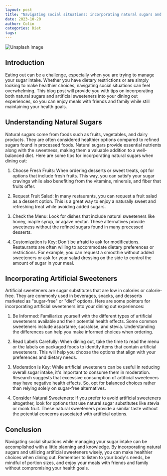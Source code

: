 ```yaml
---
layout: post
title: "Navigating social situations: incorporating natural sugars and artificial sweeteners in dining out"
date: 2023-10-20
author: Colin
categories: Diet
tags: 
---
```


![Unsplash Image](https://source.unsplash.com/1600x900/?healthy-eating)

## Introduction
Eating out can be a challenge, especially when you are trying to manage your sugar intake. Whether you have dietary restrictions or are simply looking to make healthier choices, navigating social situations can feel overwhelming. This blog post will provide you with tips on incorporating both natural sugars and artificial sweeteners into your dining out experiences, so you can enjoy meals with friends and family while still maintaining your health goals.

## Understanding Natural Sugars
Natural sugars come from foods such as fruits, vegetables, and dairy products. They are often considered healthier options compared to refined sugars found in processed foods. Natural sugars provide essential nutrients along with the sweetness, making them a valuable addition to a well-balanced diet. Here are some tips for incorporating natural sugars when dining out:

1. Choose Fresh Fruits: When ordering desserts or sweet treats, opt for options that include fresh fruits. This way, you can satisfy your sugar cravings while also benefiting from the vitamins, minerals, and fiber that fruits offer.

2. Request Fruit Salad: In many restaurants, you can request a fruit salad as a dessert option. This is a great way to enjoy a naturally sweet and refreshing treat while avoiding added sugars.

3. Check the Menu: Look for dishes that include natural sweeteners like honey, maple syrup, or agave nectar. These alternatives provide sweetness without the refined sugars found in many processed desserts.

4. Customization is Key: Don't be afraid to ask for modifications. Restaurants are often willing to accommodate dietary preferences or restrictions. For example, you can request a smoothie without added sweeteners or ask for your salad dressing on the side to control the amount of sugar in your meal.

## Incorporating Artificial Sweeteners
Artificial sweeteners are sugar substitutes that are low in calories or calorie-free. They are commonly used in beverages, snacks, and desserts marketed as "sugar-free" or "diet" options. Here are some pointers for incorporating artificial sweeteners into your dining out experiences:

1. Be Informed: Familiarize yourself with the different types of artificial sweeteners available and their potential health effects. Some common sweeteners include aspartame, sucralose, and stevia. Understanding the differences can help you make informed choices when ordering.

2. Read Labels Carefully: When dining out, take the time to read the menu or the labels on packaged foods to identify items that contain artificial sweeteners. This will help you choose the options that align with your preferences and dietary needs.

3. Moderation is Key: While artificial sweeteners can be useful in reducing overall sugar intake, it's important to consume them in moderation. Research suggests that excessive consumption of artificial sweeteners may have negative health effects. So, opt for balanced choices rather than relying solely on sugar-free alternatives.

4. Consider Natural Sweeteners: If you prefer to avoid artificial sweeteners altogether, look for options that use natural sugar substitutes like stevia or monk fruit. These natural sweeteners provide a similar taste without the potential concerns associated with artificial options.

## Conclusion
Navigating social situations while managing your sugar intake can be accomplished with a little planning and knowledge. By incorporating natural sugars and utilizing artificial sweeteners wisely, you can make healthier choices when dining out. Remember to listen to your body's needs, be mindful of portion sizes, and enjoy your meals with friends and family without compromising your health goals.